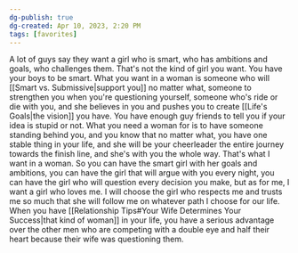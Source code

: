```yaml
---
dg-publish: true
dg-created: Apr 10, 2023, 2:20 PM
tags: [favorites]
---
```


A lot of guys say they want a girl who is smart, who has ambitions and goals, who challenges them. That's not the kind of girl you want. You have your boys to be smart. What you want in a woman is someone who will [[Smart vs. Submissive|support you]] no matter what, someone to strengthen you when you're questioning yourself, someone who's ride or die with you, and she believes in you and pushes you to create [[Life's Goals|the vision]] you have. You have enough guy friends to tell you if your idea is stupid or not. What you need a woman for is to have someone standing behind you, and you know that no matter what, you have one stable thing in your life, and she will be your cheerleader the entire journey towards the finish line, and she's with you the whole way. That's what I want in a woman. So you can have the smart girl with her goals and ambitions, you can have the girl that will argue with you every night, you can have the girl who will question every decision you make, but as for me, I want a girl who loves me. I will choose the girl who respects me and trusts me so much that she will follow me on whatever path I choose for our life. When you have [[Relationship Tips#Your Wife Determines Your Success|that kind of woman]] in your life, you have a serious advantage over the other men who are competing with a double eye and half their heart because their wife was questioning them.